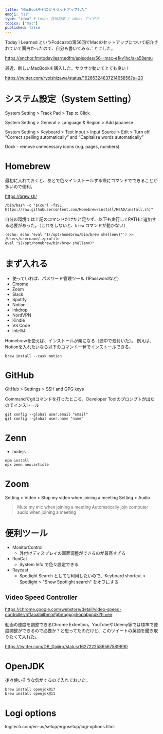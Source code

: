```yaml
---
title: "MacBookをゼロからセットアップした"
emoji: "👨‍💻"
type: "idea" # tech: 技術記事 / idea: アイデア
topics: ["mac"]
published: false
---
```


Today I Learned というPodcastの第56回でMacのセットアップについて紹介されていて面白かったので、自分も書いてみることにした。

https://anchor.fm/todayilearnedfm/episodes/56--mac-e1kv1hc/a-a58emu

最近、新しいMacBookを購入した。サクサク動いてとても良い！

https://twitter.com/ryoishizawa/status/1626532483721465856?s=20

# システム設定（System Setting）

System Setting > Track Pad > Tap to Click

System Setting > General > Language & Region > Add japanese

System Setting > Keyboard > Text Input > Input Source > Edit > Turn off “Correct spelling automatically” and “Capitalise words automatically”

Dock - remove unnecessary icons (e.g. pages, numbers)

# Homebrew

最初に入れておくと、あとで色々インストールする際にコマンドでできることが多いので便利。

https://brew.sh/

```
/bin/bash -c "$(curl -fsSL https://raw.githubusercontent.com/Homebrew/install/HEAD/install.sh)"
```

自分の環境では上記のコマンドだけだと足りず、以下も実行してPATHに追加する必要があった。（これをしないと、`brew` コマンドが動かない）

```
(echo; echo 'eval "$(/opt/homebrew/bin/brew shellenv)"') >> /Users/username/.zprofile
eval "$(/opt/homebrew/bin/brew shellenv)"
```

# まず入れる

* 使っていれば、パスワード管理ツール (1Passwordなど)
* Chrome
* Zoom
* Slack
* Spotify
* Notion
* Inkdrop
* NordVPN
* Kindle
* VS Code
* IntelliJ

Homebrewを使えば、インストールが楽になる（途中で気付いた）。
例えば、Notionを入れたいなら以下のコマンド一発でインストールできる。

```
brew install --cask notion
```

# GitHub

GitHub > Settings > SSH and GPG keys

Commandでgitコマンドを打ったところ、Developer Toolのプロンプトが出たのでインストール

```
git config --global user.email "email"
git config --global user.name "name"
```

# Zenn

* nodejs

```
npm install
npx zenn new:article
```

# Zoom

Setting > Video > Stop my video when joining a meeting
Setting > Audio 
> Mute my mic when joining a meeting
> Automatically join computer audio when joining a meeting

# 便利ツール

* MonitorControl
  * 外付けディスプレイの画面調整ができるのが最高すぎる
* RunCat
  * System Info で色々設定できる
* Raycast
  * Spotlight Search としても利用したいので、Keyboard shortcut > Spotlight > "Show Spotlight search" をオフにする

## Video Speed Controller

https://chrome.google.com/webstore/detail/video-speed-controller/nffaoalbilbmmfgbnbgppjihopabppdk?hl=en

動画の速度を調整できるChrome Extention。YouTubeやUdemy等では標準で速度調整ができるので必要か？と思ってたのだけど、このツイートの英語を聞き取りたくて入れた。

https://twitter.com/DB_Daijiro/status/1627222586567589890

# OpenJDK

後々使いそうな気がするので入れておいた。

```
brew install openjdk@17
brew install openjdk@11
```

# Logi options

logitech.com/en-us/setup/ergosetup/logi-options.html
